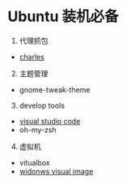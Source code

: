 # Ubuntu 装机必备

1. 代理抓包

* [charles](https://www.charlesproxy.com/)

2. 主题管理

* gnome-tweak-theme

3. develop tools

* [visual studio code](https://code.visualstudio.com/)
* oh-my-zsh

4. 虚拟机

* vitualbox
* [widonws visual image](https://developer.microsoft.com/en-us/microsoft-edge/tools/vms/)
